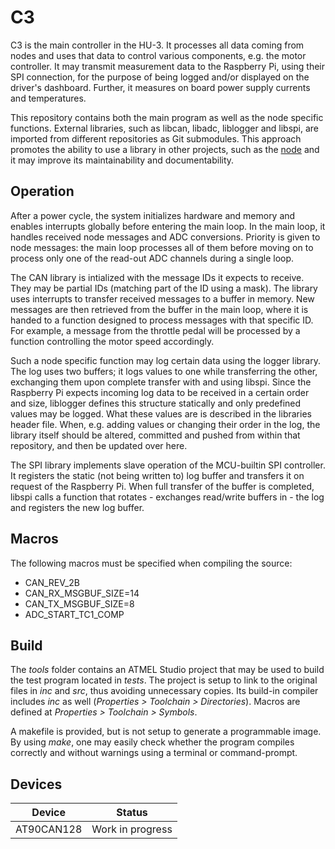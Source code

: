 # C3

C3 is the main controller in the HU-3. It processes all data coming from nodes and uses that data to control various components, e.g. the motor controller. It may transmit measurement data to the Raspberry Pi, using their SPI connection, for the purpose of being logged and/or displayed on the driver's dashboard. Further, it measures on board power supply currents and temperatures.

This repository contains both the main program as well as the node specific functions. External libraries, such as libcan, libadc, liblogger and libspi, are imported from different repositories as Git submodules. This approach promotes the ability to use a library in other projects, such as the [node](https://github.com/TheFormulaCruisers/HU3-Nodes) and it may improve its maintainability and documentability.

## Operation

After a power cycle, the system initializes hardware and memory and enables interrupts globally before entering the main loop. In the main loop, it handles received node messages and ADC conversions. Priority is given to node messages: the main loop processes all of them before moving on to process only one of the read-out ADC channels during a single loop.

The CAN library is intialized with the message IDs it expects to receive. They may be partial IDs (matching part of the ID using a mask). The library uses interrupts to transfer received messages to a buffer in memory. New messages are then retrieved from the buffer in the main loop, where it is handed to a function designed to process messages with that specific ID. For example, a message from the throttle pedal will be processed by a function controlling the motor speed accordingly.

Such a node specific function may log certain data using the logger library. The log uses two buffers; it logs values to one while transferring the other, exchanging them upon complete transfer with and using libspi. Since the Raspberry Pi expects incoming log data to be received in a certain order and size, liblogger defines this structure statically and only predefined values may be logged. What these values are is described in the libraries header file. When, e.g. adding values or changing their order in the log, the library itself should be altered, committed and pushed from within that repository, and then be updated over here.

The SPI library implements slave operation of the MCU-builtin SPI controller. It registers the static (not being written to) log buffer and transfers it on request of the Raspberry Pi. When full transfer of the buffer is completed, libspi calls a function that rotates - exchanges read/write buffers in - the log and registers the new log buffer.

## Macros

The following macros must be specified when compiling the source:

  * CAN_REV_2B
  * CAN_RX_MSGBUF_SIZE=14
  * CAN_TX_MSGBUF_SIZE=8
  * ADC_START_TC1_COMP

## Build

The _tools_ folder contains an ATMEL Studio project that may be used to build the test program located in _tests_. The project is setup to link to the original files in _inc_ and _src_, thus avoiding unnecessary copies. Its build-in compiler includes _inc_ as well (_Properties > Toolchain > Directories_). Macros are defined at _Properties > Toolchain > Symbols_.

A makefile is provided, but is not setup to generate a programmable image. By using _make_, one may easily check whether the program compiles correctly and without warnings using a terminal or command-prompt.

## Devices

Device | Status
--- | ---
AT90CAN128 | Work in progress